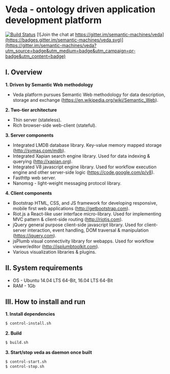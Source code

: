# Veda - ontology driven application development platform 
[![Build Status](https://travis-ci.org/semantic-machines/veda.svg?branch=master)](https://travis-ci.org/semantic-machines/veda)
[![Join the chat at https://gitter.im/semantic-machines/veda](https://badges.gitter.im/semantic-machines/veda.svg)](https://gitter.im/semantic-machines/veda?utm_source=badge&utm_medium=badge&utm_campaign=pr-badge&utm_content=badge)

## I. Overview

**1. Driven by Semantic Web methodology**
  - Veda platform pursues Semantic Web methodology for data description, storage and exchange (https://en.wikipedia.org/wiki/Semantic_Web).

**2. Two-tier architecture**
  - Thin server (stateless).
  - Rich browser-side web-client (stateful).

**3. Server components**
  - Integrated LMDB database library. Key-value memory mapped storage (http://symas.com/mdb).
  - Integrated Xapian search engine library. Used for data indexing & querying (http://xapian.org).
  - Integrated V8 javascript engine library. Used for workflow execution engine and other server-side logic (https://code.google.com/p/v8).
  - Fasthttp web server.
  - Nanomsg - light-weight messaging protocol library.

**4. Client components**
  - Bootstrap HTML, CSS, and JS framework for developing responsive, mobile first web applications (http://getbootstrap.com).
  - Riot.js a React-like user interface micro-library. Used for implementing MVC pattern & client-side routing (http://riotjs.com).
  - jQuery general purpose client-side javascript library. Used for client-server interaction, event handling, DOM traversal & manipulation (https://jquery.com).
  - jsPlumb visual connectivity library for webapps. Used for workflow viewer/editor (http://jsplumbtoolkit.com).
  - Various visualization libraries & plugins.

## II. System requirements
  - OS - Ubuntu 14.04 LTS 64-Bit, 16.04 LTS 64-Bit
  - RAM - 1Gb

## III. How to install and run

**1. Install dependencies**
```sh
$ control-install.sh
```
**2. Build**
```sh
$ build.sh
```
**3. Start/stop veda as daemon once built**
```sh
$ control-start.sh
$ control-stop.sh
```
